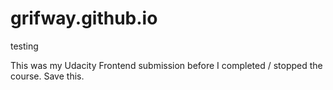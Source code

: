 # grifway.github.io
testing

This was my Udacity Frontend submission before I completed / stopped the course.  Save this.
